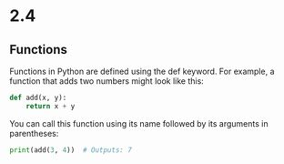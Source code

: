 # 2.4
## Functions
Functions in Python are defined using the def keyword. For example, a function that adds two numbers might look like this:
````python
def add(x, y):
    return x + y
````

You can call this function using its name followed by its arguments in parentheses:
````python
print(add(3, 4))  # Outputs: 7
````

